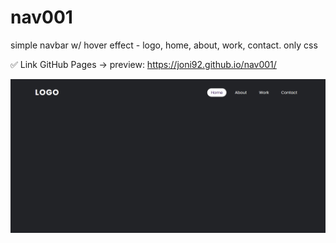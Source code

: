 # nav001
simple navbar w/ hover effect - logo, home, about, work, contact. only css

✅ Link GitHub Pages -> preview: https://joni92.github.io/nav001/

![preview.png](https://github.com/Joni92/nav001/blob/main/preview001.png)
